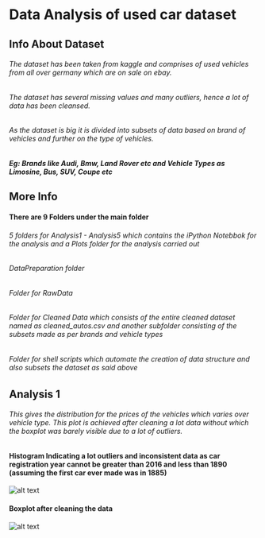 # Data Analysis of used car dataset

## Info About Dataset
###### The dataset has been taken from kaggle and comprises of used vehicles from all over germany which are on sale on ebay. 
###### The dataset has several missing values and many outliers, hence a lot of data has been cleansed.
###### As the dataset is big it is divided into subsets of data based on brand of vehicles and further on the type of vehicles. 
##### Eg: Brands like Audi, Bmw, Land Rover etc and Vehicle Types as Limosine, Bus, SUV, Coupe etc

## More Info
#### There are 9 Folders under the main folder
###### 5 folders for Analysis1 - Analysis5 which contains the iPython Notebbok for the analysis and a Plots folder for the analysis carried out
###### DataPreparation folder
###### Folder for RawData
###### Folder for Cleaned Data which consists of the entire cleaned dataset named as cleaned_autos.csv and another subfolder consisting of the subsets made as per brands and vehicle types
###### Folder for shell scripts which automate the creation of data structure and also subsets the dataset as said above
## Analysis 1
###### This gives the distribution for the prices of the vehicles which varies over vehicle type. This plot is achieved after cleaning a lot data without which the boxplot was barely visible due to a lot of outliers.
#### Histogram Indicating a lot outliers and inconsistent data as car registration year cannot be greater than 2016 and less than 1890 (assuming the first car ever made was in 1885)
![alt text](https://github.com/ajaymache/DataAnalysisUsingPython/blob/master/DAUP-Project/DataPreparation/Plots/vehicle-distribution.png "Logo Title Text 1")
#### Boxplot after cleaning the data
![alt text](https://github.com/ajaymache/DataAnalysisUsingPython/blob/master/DAUP-Project/Analysis1/Plots/price-vehicleType-boxplot.png "Logo Title Text 1")
